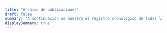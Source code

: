 ```yaml
---
title: "Archivo de publicaciones"
draft: false
summary: "A continuación se muestra el registro cronológico de todas las publicaciones de la web ordenadas por por fecha, comenzando por la más reciente."
displaySummary: true
---
```



